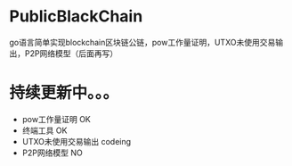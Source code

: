# PublicBlackChain
go语言简单实现blockchain区块链公链，pow工作量证明，UTXO未使用交易输出，P2P网络模型（后面再写）
# 持续更新中。。。
* pow工作量证明          OK
* 终端工具                OK
* UTXO未使用交易输出        codeing
* P2P网络模型             NO
